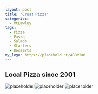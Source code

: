 ```yaml
---
layout: post
title: "Crust Pizza"
categories:
  - MtLawley
tags:
  - Pizza
  - Pasta
  - Salads
  - Starters
  - Desserts
my_logo: https://placehold.it/400x200
---
```


## Local Pizza since 2001

![placeholder](https://placehold.it/800x400 "Large example image")
![placeholder](https://placehold.it/400x200 "Medium example image")
![placeholder](https://placehold.it/200x200 "Small example image")